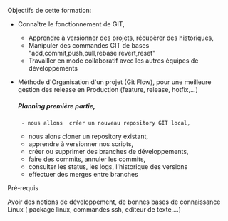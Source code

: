
Objectifs de cette formation:

 - Connaître le fonctionnement de GIT, 
     * Apprendre à versionner des projets, récupèrer des historiques,
     * Manipuler des commandes GIT de bases "add,commit,push,pull,rebase revert,reset"
     * Travailler en mode collaboratif avec les autres équipes de développements


- Méthode d'Organisation d'un projet (Git Flow), pour une meilleure gestion des release en Production (feature, release, hotfix,...)

 
   ##### Planning première partie, 
       - nous allons  créer un nouveau repository GIT local,
     - nous alons cloner un repository existant,
     - apprendre à versionner nos scripts,
     - créer ou supprimer des branches de développements, 
     - faire des commits,  annuler les commits,
     - consulter les status, les logs, l'historique des versions
     - effectuer des merges entre branches
  
Pré-requis

Avoir des notions de développement, de bonnes bases de connaissance Linux ( package linux, commandes ssh, editeur de texte,...)

